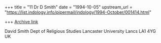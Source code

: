 +++
title = "11 Dr D Smith"
date = "1994-10-05"
upstream_url = "https://list.indology.info/pipermail/indology/1994-October/001414.html"

+++
[Archive link](https://list.indology.info/pipermail/indology/1994-October/001414.html)


David Smith
Dept of Religious Studies
Lancaster University
Lancs LA1 4YG
UK





